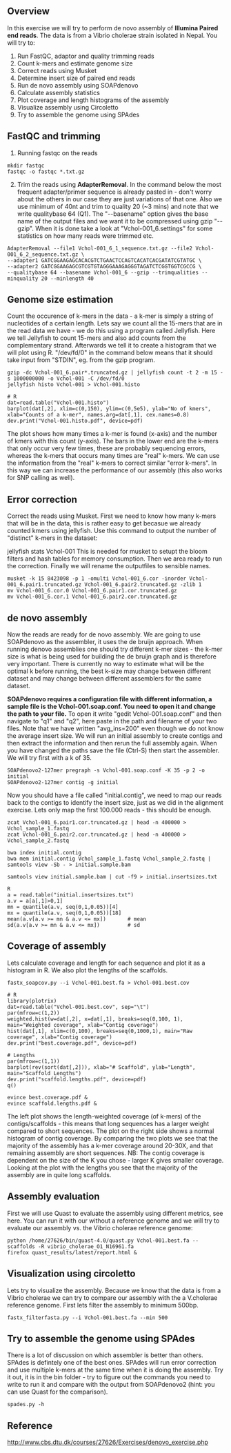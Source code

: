 ## Overview
In this exercise we will try to perform de novo assembly of **Illumina Paired end reads**. The data is from a Vibrio cholerae strain isolated in Nepal. You will try to:

1. Run FastQC, adaptor and quality trimming reads
2. Count k-mers and estimate genome size
3. Correct reads using Musket
4. Determine insert size of paired end reads
5. Run de novo assembly using SOAPdenovo
6. Calculate assembly statistics
7. Plot coverage and length histograms of the assembly
9. Visualize assembly using Circoletto
10. Try to assemble the genome using SPAdes

## FastQC and trimming
1. Running fastqc on the reads

```
mkdir fastqc
fastqc -o fastqc *.txt.gz
```
2. Trim the reads using **AdapterRemoval**. In the command below the most frequent adapter/primer sequence is already pasted in - don't worry about the others in our case they are just variations of that one. Also we use minimum of 40nt and trim to quality 20 (~3 mins) and note that we write qualitybase 64 (Q1). The "--basename" option gives the base name of the output files and we want it to be compressed using gzip "--gzip". When it is done take a look at "Vchol-001_6.settings" for some statistics on how many reads were trimmed etc.

```
AdapterRemoval --file1 Vchol-001_6_1_sequence.txt.gz --file2 Vchol-001_6_2_sequence.txt.gz \
--adapter1 GATCGGAAGAGCACACGTCTGAACTCCAGTCACATCACGATATCGTATGC \
--adapter2 GATCGGAAGAGCGTCGTGTAGGGAAAGAGGGTAGATCTCGGTGGTCGCCG \
--qualitybase 64 --basename Vchol-001_6 --gzip --trimqualities --minquality 20 --minlength 40
```
## Genome size estimation
Count the occurence of k-mers in the data - a k-mer is simply a string of nucleotides of a certain length. Lets say we count all the 15-mers that are in the read data we have - we do this using a program called Jellyfish. Here we tell Jellyfish to count 15-mers and also add counts from the complementary strand. Afterwards we tell it to create a histogram that we will plot using R. "/dev/fd/0" in the command below means that it should take input from "STDIN", eg. from the gzip program.

```
gzip -dc Vchol-001_6.pair*.truncated.gz | jellyfish count -t 2 -m 15 -s 1000000000 -o Vchol-001 -C /dev/fd/0
jellyfish histo Vchol-001 > Vchol-001.histo
```

```
# R
dat=read.table("Vchol-001.histo")
barplot(dat[,2], xlim=c(0,150), ylim=c(0,5e5), ylab="No of kmers", xlab="Counts of a k-mer", names.arg=dat[,1], cex.names=0.8)
dev.print("Vchol-001.histo.pdf", device=pdf)
```
The plot shows how many times a k-mer is found (x-axis) and the number of kmers with this count (y-axis). The bars in the lower end are the k-mers that only occur very few times, these are probably sequencing errors, whereas the k-mers that occurs many times are "real" k-mers. We can use the information from the "real" k-mers to correct similar "error k-mers". In this way we can increase the performance of our assembly (this also works for SNP calling as well).
## Error correction
Correct the reads using Musket. First we need to know how many k-mers that will be in the data, this is rather easy to get becasue we already counted kmers using jellyfish. Use this command to output the number of "distinct" k-mers in the dataset:

jellyfish stats Vchol-001
This is needed for musket to setupt the bloom filters and hash tables for memory consumption. Then we area ready to run the correction. Finally we will rename the outputfiles to sensible names.

```
musket -k 15 8423098 -p 1 -omulti Vchol-001_6.cor -inorder Vchol-001_6.pair1.truncated.gz Vchol-001_6.pair2.truncated.gz -zlib 1
mv Vchol-001_6.cor.0 Vchol-001_6.pair1.cor.truncated.gz
mv Vchol-001_6.cor.1 Vchol-001_6.pair2.cor.truncated.gz
```
## de novo assembly
Now the reads are ready for de novo assembly. We are going to use SOAPdenovo as the assembler, it uses the de bruijn approach. When running denovo assemblies one should try different k-mer sizes - the k-mer size is what is being used for building the de bruijn graph and is therefore very important. There is currently no way to estimate what will be the optimal k before running, the best k-size may change between different dataset and may change between different assemblers for the same dataset.

**SOAPdenovo requires a configuration file with different information, a sample file is the Vchol-001.soap.conf. You need to open it and change the path to your file.** To open it write "gedit Vchol-001.soap.conf" and then navigate to "q1" and "q2", here paste in the path and filename of your two files. Note that we have written "avg_ins=200" even though we do not know the average insert size. We will run an initial assembly to create contigs and then extract the information and then rerun the full assembly again. When you have changed the paths save the file (Ctrl-S) then start the assembler. We will try first with a k of 35.

```
SOAPdenovo2-127mer pregraph -s Vchol-001.soap.conf -K 35 -p 2 -o initial
SOAPdenovo2-127mer contig -g initial
```
Now you should have a file called "initial.contig", we need to map our reads back to the contigs to identify the insert size, just as we did in the alignment exercise. Lets only map the first 100.000 reads - this should be enough.

```
zcat Vchol-001_6.pair1.cor.truncated.gz | head -n 400000 > Vchol_sample_1.fastq
zcat Vchol-001_6.pair2.cor.truncated.gz | head -n 400000 > Vchol_sample_2.fastq

bwa index initial.contig
bwa mem initial.contig Vchol_sample_1.fastq Vchol_sample_2.fastq | samtools view -Sb - > initial.sample.bam

samtools view initial.sample.bam | cut -f9 > initial.insertsizes.txt
```

```
R
a = read.table("initial.insertsizes.txt")
a.v = a[a[,1]>0,1]
mn = quantile(a.v, seq(0,1,0.05))[4]
mx = quantile(a.v, seq(0,1,0.05))[18]
mean(a.v[a.v >= mn & a.v <= mx])       # mean
sd(a.v[a.v >= mn & a.v <= mx])         # sd
```
## Coverage of assembly
Lets calculate coverage and length for each sequence and plot it as a histogram in R. We also plot the lengths of the scaffolds.

```
fastx_soapcov.py --i Vchol-001.best.fa > Vchol-001.best.cov
```

```
# R
library(plotrix)
dat=read.table("Vchol-001.best.cov", sep="\t")
par(mfrow=c(1,2))
weighted.hist(w=dat[,2], x=dat[,1], breaks=seq(0,100, 1), main="Weighted coverage", xlab="Contig coverage")
hist(dat[,1], xlim=c(0,100), breaks=seq(0,1000,1), main="Raw coverage", xlab="Contig coverage")
dev.print("best.coverage.pdf", device=pdf)

# Lengths
par(mfrow=c(1,1))
barplot(rev(sort(dat[,2])), xlab="# Scaffold", ylab="Length", main="Scaffold Lengths")
dev.print("scaffold.lengths.pdf", device=pdf)
q()

evince best.coverage.pdf &
evince scaffold.lengths.pdf &
```
The left plot shows the length-weighted coverage (of k-mers) of the contigs/scaffolds - this means that long sequences has a larger weight compared to short sequences. The plot on the right side shows a normal histogram of contig coverage. By comparing the two plots we see that the majority of the assembly has a k-mer coverage around 20-30X, and that remaining assembly are short sequences. NB: The contig coverage is dependent on the size of the K you chose - larger K gives smaller coverage. Looking at the plot with the lengths you see that the majority of the assembly are in quite long scaffolds.
## Assembly evaluation
First we will use Quast to evaluate the assembly using different metrics, see here. You can run it with our without a reference genome and we will try to evaluate our assembly vs. the Vibrio cholerae reference genome:

```
python /home/27626/bin/quast-4.0/quast.py Vchol-001.best.fa --scaffolds -R vibrio_cholerae_O1_N16961.fa
firefox quast_results/latest/report.html & 
```
## Visualization using circoletto
Lets try to visualize the assembly. Because we know that the data is from a Vibrio cholerae we can try to compare our assembly with the a V.cholerae reference genome. First lets filter the assembly to minimum 500bp.

```
fastx_filterfasta.py --i Vchol-001.best.fa --min 500
```
## Try to assemble the genome using SPAdes
There is a lot of discussion on which assembler is better than others. SPAdes is defintely one of the best ones. SPAdes will run error correction and use multiple k-mers at the same time when it is doing the assembly. Try it out, it is in the bin folder - try to figure out the commands you need to write to run it and compare with the output from SOAPdenovo2 (hint: you can use Quast for the comparison).

```
spades.py -h
```
## Reference
http://www.cbs.dtu.dk/courses/27626/Exercises/denovo_exercise.php